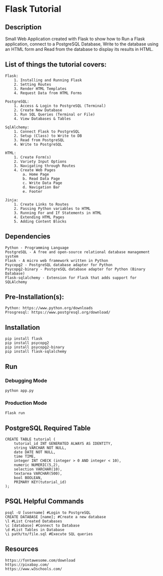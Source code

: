 # Flask Tutorial
## Description
Small Web Application created with Flask to show how to Run a Flask application, connect to a PostgreSQL Database, Write to the database using an HTML form and Read from the database to display its results in HTML.

## List of things the tutorial covers:
    Flask:
        1. Installing and Running Flask
        2. Setting Routes
        3. Render HTML Templates
        4. Request Data from HTML Forms
    
    PostgreSQL:
        1. Access & Login to PostgreSQL (Terminal)
        2. Create New Database
        3. Run SQL Queries (Terminal or File)
        4. View Databases & Tables 
    
    SqlAlchemy:
        1. Connect Flask to PostgreSQL
        2. Setup (Class) to Write to DB
        3. Read from PostgreSQL
        4. Write to PostgreSQL

    HTML: 
        1. Create Form(s)
        2. Variety Input Options
        3. Navigating through Routes
        4. Create Web Pages
            a. Home Page
            b. Read Data Page
            c. Write Data Page
            d. Navigation Bar
            e. Footer
            
    Jinja:
        1. Create Links to Routes
        2. Passing Python variables to HTML
        3. Running For and If Statements in HTML
        4. Extending HTML Pages 
        5. Adding Content Blocks

## Dependencies
    Python - Programming Language
    PostgreSQL - A free and open-source relational database management system
    Flask - A micro web framework written in Python
    Psycopg2 - PostgreSQL database adapter for Python
    Psycopg2-binary - PostgreSQL database adapter for Python (Binary Database)
    Flask-sqlalchemy - Extension for Flask that adds support for SQLAlchemy

## Pre-Installation(s):
    Python: https://www.python.org/downloads
    Prosgresql: https://www.postgresql.org/download/

## Installation

    pip install flask
    pip install psycopg2
    pip install psycopg2-binary
    pip install flask-sqlalchemy

## Run

### Debugging Mode
    python app.py

### Production Mode
    Flask run

## PostgreSQL Required Table
    CREATE TABLE tutorial (
        tutorial_id INT GENERATED ALWAYS AS IDENTITY,  
        string VARCHAR NOT NULL,
        date DATE NOT NULL,
        time TIME,
        integer INT CHECK (integer > 0 AND integer < 10),
        numeric NUMERIC(5,2),
        selection VARCHAR(10),
        textarea VARCHAR(500),
        bool BOOLEAN,
        PRIMARY KEY(tutorial_id)
    );


## PSQL Helpful Commands
    psql -U [username] #Login to PostgreSQL
    CREATE DATABASE [name]; #Create a new database
    \l #List Created Databases
    \c [database] #Connect to Database
    \d #List Tables in Database
    \i path/to/file.sql #Execute SQL queries
    
## Resources
    https://fontawesome.com/download
    https://pixabay.com/
    https://www.w3schools.com/
